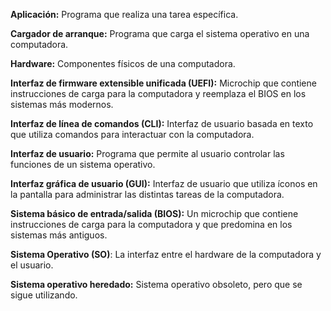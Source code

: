 
**Aplicación:** Programa que realiza una tarea específica.

**Cargador de arranque:** Programa que carga el sistema operativo en una computadora.

**Hardware:** Componentes físicos de una computadora.

**Interfaz de firmware extensible unificada (UEFI):** Microchip que contiene instrucciones de carga para la computadora y reemplaza el BIOS en los sistemas más modernos.

**Interfaz de línea de comandos (CLI):** Interfaz de usuario basada en texto que utiliza comandos para interactuar con la computadora.

**Interfaz de usuario:** Programa que permite al usuario controlar las funciones de un sistema operativo.

**Interfaz gráfica de usuario (GUI):** Interfaz de usuario que utiliza íconos en la pantalla para administrar las distintas tareas de la computadora.

**Sistema básico de entrada/salida (BIOS):** Un microchip que contiene instrucciones de carga para la computadora y que predomina en los sistemas más antiguos.

**Sistema Operativo (SO)**: La interfaz entre el hardware de la computadora y el usuario.

**Sistema operativo heredado:** Sistema operativo obsoleto, pero que se sigue utilizando.